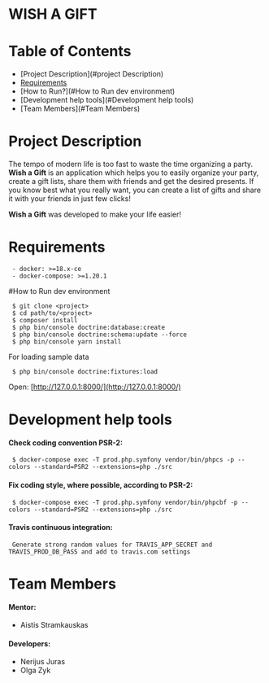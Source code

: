 # WISH A GIFT

# Table of Contents
- [Project Description](#project Description)
- [Requirements](#Requirements)
- [How to Run?](#How to Run dev environment)
- [Development help tools](#Development help tools)
- [Team Members](#Team Members)

# Project Description

The tempo of modern life is too fast to waste the time organizing a party.  **Wish a Gift**  is an application which helps you to easily  organize your party, create a gift lists, share them with friends and get the desired presents. If you know best what you really want, you can create a list of gifts and share it with your friends in just few clicks!

 **Wish a Gift**  was developed to make your life easier!

# Requirements
```
 - docker: >=18.x-ce
 - docker-compose: >=1.20.1
```

#How to Run dev environment
```
 $ git clone <project>
 $ cd path/to/<project>
 $ composer install 
 $ php bin/console doctrine:database:create
 $ php bin/console doctrine:schema:update --force
 $ php bin/console yarn install
```
  

For loading sample data
```
 $ php bin/console doctrine:fixtures:load
```
  
Open: [http://127.0.0.1:8000/](http://127.0.0.1:8000/)


# Development help tools

#### Check coding convention PSR-2:
```
 $ docker-compose exec -T prod.php.symfony vendor/bin/phpcs -p --colors --standard=PSR2 --extensions=php ./src
```

#### Fix coding style, where possible, according to PSR-2:
``` 
 $ docker-compose exec -T prod.php.symfony vendor/bin/phpcbf -p --colors --standard=PSR2 --extensions=php ./src
```


#### Travis continuous integration: 
``` 
 Generate strong random values for TRAVIS_APP_SECRET and TRAVIS_PROD_DB_PASS and add to travis.com settings
```


# Team Members
#### Mentor:
- Aistis Stramkauskas
#### Developers:
- Nerijus Juras
- Olga Zyk
